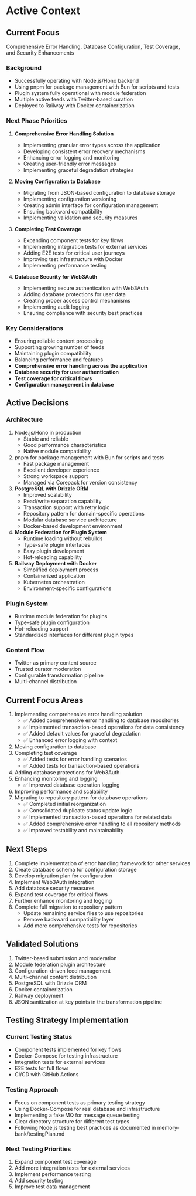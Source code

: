 # Active Context

## Current Focus
Comprehensive Error Handling, Database Configuration, Test Coverage, and Security Enhancements

### Background

- Successfully operating with Node.js/Hono backend
- Using pnpm for package management with Bun for scripts and tests
- Plugin system fully operational with module federation
- Multiple active feeds with Twitter-based curation
- Deployed to Railway with Docker containerization

### Next Phase Priorities
1. **Comprehensive Error Handling Solution**
   - Implementing granular error types across the application
   - Developing consistent error recovery mechanisms
   - Enhancing error logging and monitoring
   - Creating user-friendly error messages
   - Implementing graceful degradation strategies

2. **Moving Configuration to Database**
   - Migrating from JSON-based configuration to database storage
   - Implementing configuration versioning
   - Creating admin interface for configuration management
   - Ensuring backward compatibility
   - Implementing validation and security measures

3. **Completing Test Coverage**
   - Expanding component tests for key flows
   - Implementing integration tests for external services
   - Adding E2E tests for critical user journeys
   - Improving test infrastructure with Docker
   - Implementing performance testing

4. **Database Security for Web3Auth**
   - Implementing secure authentication with Web3Auth
   - Adding database protections for user data
   - Creating proper access control mechanisms
   - Implementing audit logging
   - Ensuring compliance with security best practices

### Key Considerations

- Ensuring reliable content processing
- Supporting growing number of feeds
- Maintaining plugin compatibility
- Balancing performance and features
- **Comprehensive error handling across the application**
- **Database security for user authentication**
- **Test coverage for critical flows**
- **Configuration management in database**

## Active Decisions

### Architecture

1. Node.js/Hono in production
   - Stable and reliable
   - Good performance characteristics
   - Native module compatibility
2. pnpm for package management with Bun for scripts and tests
   - Fast package management
   - Excellent developer experience
   - Strong workspace support
   - Managed via Corepack for version consistency
3. **PostgreSQL with Drizzle ORM**
   - Improved scalability
   - Read/write separation capability
   - Transaction support with retry logic
   - Repository pattern for domain-specific operations
   - Modular database service architecture
   - Docker-based development environment
4. **Module Federation for Plugin System**
   - Runtime loading without rebuilds
   - Type-safe plugin interfaces
   - Easy plugin development
   - Hot-reloading capability
5. **Railway Deployment with Docker**
   - Simplified deployment process
   - Containerized application
   - Kubernetes orchestration
   - Environment-specific configurations

### Plugin System

- Runtime module federation for plugins
- Type-safe plugin configuration
- Hot-reloading support
- Standardized interfaces for different plugin types

### Content Flow

- Twitter as primary content source
- Trusted curator moderation
- Configurable transformation pipeline
- Multi-channel distribution

## Current Focus Areas
1. Implementing comprehensive error handling solution
   - ✅ Added comprehensive error handling to database repositories
   - ✅ Implemented transaction-based operations for data consistency
   - ✅ Added default values for graceful degradation
   - ✅ Enhanced error logging with context
2. Moving configuration to database
3. Completing test coverage
   - ✅ Added tests for error handling scenarios
   - ✅ Added tests for transaction-based operations
4. Adding database protections for Web3Auth
5. Enhancing monitoring and logging
   - ✅ Improved database operation logging
6. Improving performance and scalability
7. Migrating to repository pattern for database operations
   - ✅ Completed initial reorganization
   - ✅ Consolidated duplicate status update logic
   - ✅ Implemented transaction-based operations for related data
   - ✅ Added comprehensive error handling to all repository methods
   - ✅ Improved testability and maintainability

## Next Steps
1. Complete implementation of error handling framework for other services
2. Create database schema for configuration storage
3. Develop migration plan for configuration
4. Implement Web3Auth integration
5. Add database security measures
6. Expand test coverage for critical flows
7. Further enhance monitoring and logging
8. Complete full migration to repository pattern
   - Update remaining service files to use repositories
   - Remove backward compatibility layer
   - Add more comprehensive tests for repositories

## Validated Solutions

1. Twitter-based submission and moderation
2. Module federation plugin architecture
3. Configuration-driven feed management
4. Multi-channel content distribution
5. PostgreSQL with Drizzle ORM
6. Docker containerization
7. Railway deployment
8. JSON sanitization at key points in the transformation pipeline

## Testing Strategy Implementation

### Current Testing Status
- Component tests implemented for key flows
- Docker-Compose for testing infrastructure
- Integration tests for external services
- E2E tests for full flows
- CI/CD with GitHub Actions

### Testing Approach
- Focus on component tests as primary testing strategy
- Using Docker-Compose for real database and infrastructure
- Implementing a fake MQ for message queue testing
- Clear directory structure for different test types
- Following Node.js testing best practices as documented in memory-bank/testingPlan.md

### Next Testing Priorities
1. Expand component test coverage
2. Add more integration tests for external services
3. Implement performance testing
4. Add security testing
5. Improve test data management
